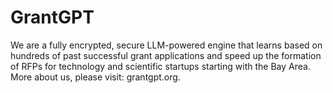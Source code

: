 # GrantGPT

We are a fully encrypted, secure LLM-powered engine that learns based on hundreds of past successful grant applications and speed up the formation of RFPs for technology and scientific startups starting with the Bay Area. More about us, please visit: grantgpt.org.
